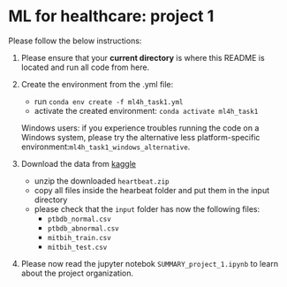 # ML for healthcare: project 1

Please follow the below instructions:  

1.  Please ensure that your **current directory** is where this README is located and run all code from here.

2.  Create the environment from the .yml file:  
    * run `conda env create -f ml4h_task1.yml`
    * activate the created environment: `conda activate ml4h_task1`
    
    Windows users: if you experience troubles running the code on a Windows system, please try the alternative less platform-specific environment:`ml4h_task1_windows_alternative`.

3.  Download the data from [kaggle](https://www.kaggle.com/shayanfazeli/heartbeat)
    * unzip the downloaded `heartbeat.zip`
    * copy all files inside the hearbeat folder and put them in the input directory
    * please check that the `input` folder has now the following files:
      * `ptbdb_normal.csv `
      * `ptbdb_abnormal.csv `
      * `mitbih_train.csv `
      * `mitbih_test.csv`

4. Please now read the jupyter notebok `SUMMARY_project_1.ipynb` to learn about the project organization.
      
